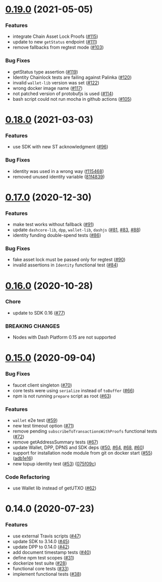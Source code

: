 # [0.19.0](https://github.com/dashevo/plaform-test-suite/compare/v0.18.0...v0.19.0) (2021-05-05)


### Features

* integrate Chain Asset Lock Proofs ([#115](https://github.com/dashevo/plaform-test-suite/issues/115))
* update to new `getStatus` endpoint ([#111](https://github.com/dashevo/plaform-test-suite/issues/111))
* remove fallbacks from regtest mode ([#103](https://github.com/dashevo/plaform-test-suite/issues/103))


### Bug Fixes

* getStatus type assertion ([#119](https://github.com/dashevo/plaform-test-suite/issues/119))
* Identity Chainlock tests are failing against Palinka ([#120](https://github.com/dashevo/plaform-test-suite/issues/120))
* invalid `wallet-lib` version was set ([#122](https://github.com/dashevo/plaform-test-suite/issues/122))
* wrong docker image name ([#117](https://github.com/dashevo/plaform-test-suite/issues/117))
* not patched version of protobufjs is used ([#114](https://github.com/dashevo/plaform-test-suite/issues/114))
* bash script could not run mocha in github actions ([#105](https://github.com/dashevo/plaform-test-suite/issues/105))



# [0.18.0](https://github.com/dashevo/plaform-test-suite/compare/v0.17.0...v0.18.0) (2021-03-03)


### Features

* use SDK with new ST acknowledgment ([#96](https://github.com/dashevo/platform-test-suite/pull/96))


### Bug Fixes

* identity was used in a wrong way ([f115468](https://github.com/dashevo/plaform-test-suite/commit/f1154689e5a9c451a625a77c5b8c929e118a7fc6))
* removed unused identity variable ([81f4839](https://github.com/dashevo/plaform-test-suite/commit/81f4839bc67a8fdcb0df6283dae3276a72c579d7))



# [0.17.0](https://github.com/dashevo/plaform-test-suite/compare/v0.16.0...v0.17.0) (2020-12-30)


### Features

* make test works without fallback ([#91](https://github.com/dashevo/plaform-test-suite/issues/91))
* update `dashcore-lib`, `dpp`, `wallet-lib`, `dashjs` ([#81](https://github.com/dashevo/plaform-test-suite/issues/81), [#83](https://github.com/dashevo/plaform-test-suite/issues/83), [#88](https://github.com/dashevo/plaform-test-suite/issues/88))
* identity funding double-spend tests ([#86](https://github.com/dashevo/plaform-test-suite/issues/86))


### Bug Fixes

* fake asset lock must be passed only for regtest ([#90](https://github.com/dashevo/plaform-test-suite/issues/90))
* invalid assertions in `Identity` functional test ([#84](https://github.com/dashevo/plaform-test-suite/issues/84))



# [0.16.0](https://github.com/dashevo/plaform-test-suite/compare/v0.15.0...v0.16.0) (2020-10-28)


### Chore

* update to SDK 0.16 ([#77](https://github.com/dashevo/plaform-test-suite/issues/77))


### BREAKING CHANGES

* Nodes with Dash Platform 0.15 are not supported



# [0.15.0](https://github.com/dashevo/plaform-test-suite/compare/v0.14.0...v0.15.0) (2020-09-04)


### Bug Fixes

* faucet client singleton ([#70](https://github.com/dashevo/plaform-test-suite/issues/70))
* core tests were using `serialize` instead of `toBuffer` ([#66](https://github.com/dashevo/plaform-test-suite/issues/66))
* npm is not running `prepare` script as root ([#63](https://github.com/dashevo/plaform-test-suite/issues/63))


### Features

* `wallet` e2e test ([#59](https://github.com/dashevo/plaform-test-suite/issues/59))
* new test timeout option ([#71](https://github.com/dashevo/plaform-test-suite/issues/71))
* remove pending `subscribeToTransactionsWithProofs` functional tests ([#72](https://github.com/dashevo/plaform-test-suite/issues/72))
* remove getAddressSummary tests ([#67](https://github.com/dashevo/plaform-test-suite/issues/67))
* update Wallet, DPP, DPNS and SDK deps ([#50](https://github.com/dashevo/plaform-test-suite/issues/50), [#64](https://github.com/dashevo/plaform-test-suite/issues/64), [#68](https://github.com/dashevo/plaform-test-suite/issues/68), [#60](https://github.com/dashevo/plaform-test-suite/issues/60))
* support for installation node module from git on docker start ([#55](https://github.com/dashevo/plaform-test-suite/issues/55)) ([adb1e16](https://github.com/dashevo/plaform-test-suite/commit/adb1e1672a0288672b2eaef0bf9effc9212b50ad))
* new topup identity test ([#53](https://github.com/dashevo/plaform-test-suite/issues/53)) ([075f09c](https://github.com/dashevo/plaform-test-suite/commit/075f09cb211fcda45aff2c75a2222e735f9eab49))


### Code Refactoring

* use Wallet lib instead of getUTXO ([#62](https://github.com/dashevo/plaform-test-suite/issues/62))



# 0.14.0 (2020-07-23)


### Features

* use external Travis scripts ([#47](https://github.com/dashevo/plaform-test-suite/issues/47))
* update SDK to 3.14.0 ([#45](https://github.com/dashevo/plaform-test-suite/issues/45))
* update DPP to 0.14.0 ([#42](https://github.com/dashevo/plaform-test-suite/issues/42))
* add document timestamp tests ([#40](https://github.com/dashevo/plaform-test-suite/issues/40))
* define npm test scopes ([#31](https://github.com/dashevo/plaform-test-suite/issues/31))
* dockerize test suite ([#28](https://github.com/dashevo/plaform-test-suite/issues/28))
* functional core tests ([#33](https://github.com/dashevo/plaform-test-suite/issues/33))
* implement functional tests ([#38](https://github.com/dashevo/plaform-test-suite/issues/38))
